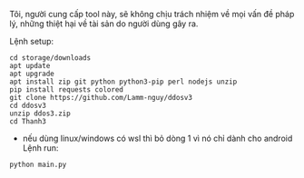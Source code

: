 Tôi, người cung cấp tool này, sẽ không chịu trách nhiệm về mọi vấn đề pháp lý, những thiệt hại về tài sản do người dùng gây ra.


Lệnh setup:
```
cd storage/downloads
apt update
apt upgrade
apt install zip git python python3-pip perl nodejs unzip
pip install requests colored
git clone https://github.com/Lamm-nguy/ddosv3
cd ddosv3
unzip ddos3.zip
cd Thanh3
```
* nếu dùng linux/windows có wsl thì bỏ dòng 1 vì nó chỉ dành cho android
Lệnh run:
```
python main.py
```
